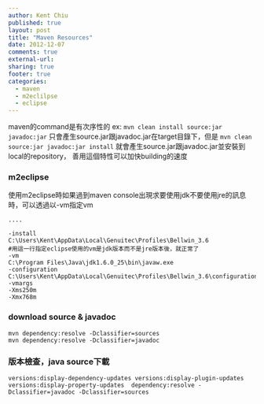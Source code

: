 ```yaml
---
author: Kent Chiu
published: true
layout: post
title: "Maven Resources"
date: 2012-12-07
comments: true
external-url:
sharing: true
footer: true
categories:
  - maven
  - m2eclilpse
  - eclipse
---
```




maven的command是有次序性的 ex:
`mvn clean install source:jar javadoc:jar`
只會產生source.jar跟javadoc.jar在target目錄下，但是
`mvn clean source:jar javadoc:jar install`
就會產生source.jar跟javadoc.jar並安裝到local的repository，
善用這個特性可以加快building的速度

### m2eclipse

使用m2eclipse時如果過到maven
console出現求要使用jdk不要使用jre的訊息時，可以透過以-vm指定vm


```
....

-install
C:\Users\Kent\AppData\Local\Genuitec\Profiles\Bellwin_3.6
#用這一行指定eclipse使用的vm是jdk版本而不是jre版本後，就正常了
-vm 
C:\Program Files\Java\jdk1.6.0_25\bin\javaw.exe 
-configuration
C:\Users\Kent\AppData\Local\Genuitec\Profiles\Bellwin_3.6\configuration
-vmargs
-Xms250m
-Xmx768m

```

### download source & javadoc


```
mvn dependency:resolve -Dclassifier=sources
mvn dependency:resolve -Dclassifier=javadoc

```

### 版本檢查，java source下載


```
versions:display-dependency-updates versions:display-plugin-updates versions:display-property-updates  dependency:resolve -Dclassifier=javadoc -Dclassifier=sources

```

